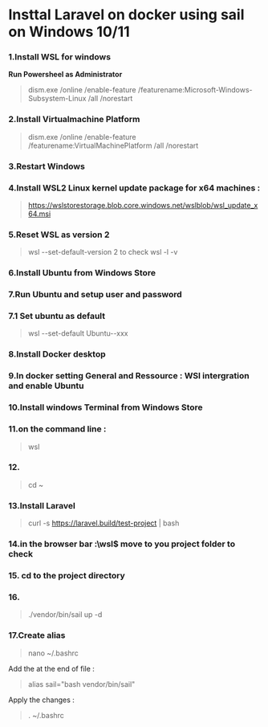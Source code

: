 # Insttal Laravel on docker using sail on Windows 10/11


### 1.Install WSL for windows
**Run Powersheel as Administrator**
> dism.exe /online /enable-feature /featurename:Microsoft-Windows-Subsystem-Linux /all /norestart

### 2.Install Virtualmachine Platform

> dism.exe /online /enable-feature /featurename:VirtualMachinePlatform /all /norestart

### 3.Restart Windows

### 4.Install WSL2 Linux kernel update package for x64 machines :
> https://wslstorestorage.blob.core.windows.net/wslblob/wsl_update_x64.msi

### 5.Reset WSL as version 2

>wsl --set-default-version 2
to check
> wsl -l -v
### 6.Install Ubuntu from Windows Store

### 7.Run Ubuntu and setup user and password 
### 7.1 Set ubuntu as default 
>wsl --set-default Ubuntu--xxx
### 8.Install Docker desktop 
### 9.In docker setting General and Ressource : WSl intergration and enable Ubuntu

### 10.Install windows Terminal from Windows Store

### 11.on the command line :
> wsl 
### 12.
>cd ~ 
### 13.Install Laravel 
>curl -s  https://laravel.build/test-project  | bash 
### 14.in the browser bar :\wsl$ move to you project folder to check 
### 15. cd to the project directory 
### 16. 
>./vendor/bin/sail up -d 
### 17.Create alias 
>nano ~/.bashrc

Add the at the end of file :
> alias sail="bash vendor/bin/sail" 
> 
Apply the changes : 
>. ~/.bashrc
